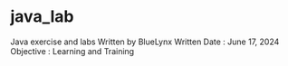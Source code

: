 # java_lab
Java exercise and labs
Written by BlueLynx
Written Date : June 17, 2024
Objective : Learning and Training
